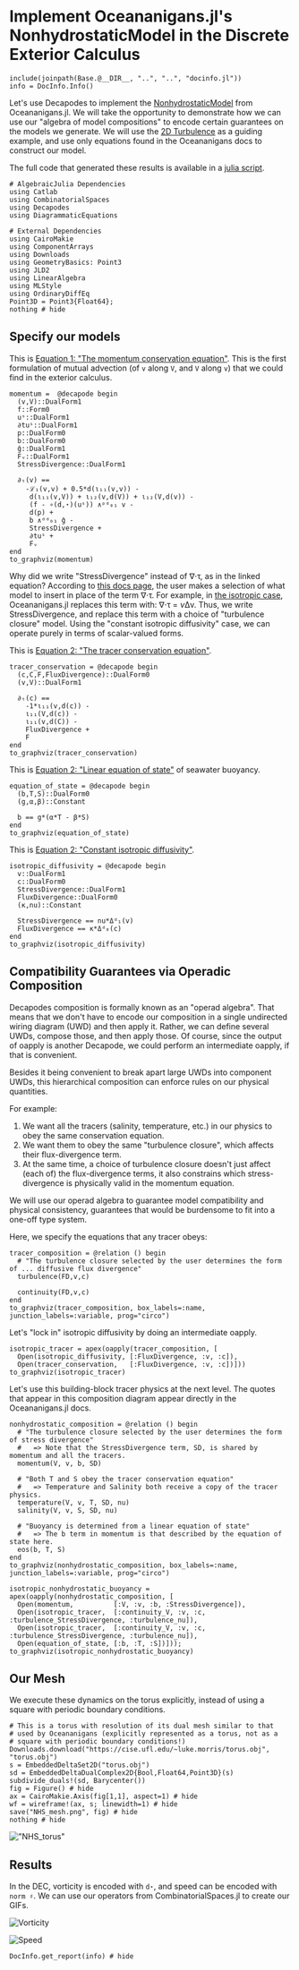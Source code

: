 # Implement Oceananigans.jl's NonhydrostaticModel in the Discrete Exterior Calculus

```@setup INFO
include(joinpath(Base.@__DIR__, "..", "..", "docinfo.jl"))
info = DocInfo.Info()
```

Let's use Decapodes to implement the [NonhydrostaticModel](https://clima.github.io/OceananigansDocumentation/stable/physics/nonhydrostatic_model/) from Oceananigans.jl. We will take the opportunity to demonstrate how we can use our "algebra of model compositions" to encode certain guarantees on the models we generate. We will use the [2D Turbulence](https://clima.github.io/OceananigansDocumentation/stable/literated/two_dimensional_turbulence/) as a guiding example, and use only equations found in the Oceananigans docs to construct our model.

The full code that generated these results is available in a [julia script](nhs.jl).

```@example DEC
# AlgebraicJulia Dependencies
using Catlab
using CombinatorialSpaces
using Decapodes
using DiagrammaticEquations

# External Dependencies
using CairoMakie
using ComponentArrays
using Downloads
using GeometryBasics: Point3
using JLD2
using LinearAlgebra
using MLStyle
using OrdinaryDiffEq
Point3D = Point3{Float64};
nothing # hide
```

## Specify our models

This is [Equation 1: "The momentum conservation equation"](https://clima.github.io/OceananigansDocumentation/stable/physics/nonhydrostatic_model/#The-momentum-conservation-equation). This is the first formulation of mutual advection (of `v` along `V`, and `V` along `v`) that we could find in the exterior calculus.

```@example DEC
momentum =  @decapode begin
  (v,V)::DualForm1
  f::Form0
  uˢ::DualForm1
  ∂tuˢ::DualForm1
  p::DualForm0
  b::DualForm0
  ĝ::DualForm1
  Fᵥ::DualForm1
  StressDivergence::DualForm1

  ∂ₜ(v) ==
    -ℒ₁(v,v) + 0.5*d(ι₁₁(v,v)) -
     d(ι₁₁(v,V)) + ι₁₂(v,d(V)) + ι₁₂(V,d(v)) -
     (f - ∘(d,⋆)(uˢ)) ∧ᵖᵈ₀₁ v -
     d(p) +
     b ∧ᵈᵈ₀₁ ĝ -
     StressDivergence +
     ∂tuˢ +
     Fᵥ
end
to_graphviz(momentum)
```

Why did we write "StressDivergence" instead of ∇⋅τ, as in the linked equation? According to [this docs page](https://clima.github.io/OceananigansDocumentation/stable/physics/turbulence_closures/), the user makes a selection of what model to insert in place of the term ∇⋅τ. For example, in [the isotropic case](https://clima.github.io/OceananigansDocumentation/stable/physics/turbulence_closures/#Constant-isotropic-diffusivity), Oceananigans.jl replaces this term with: ∇⋅τ = *ν*Δv. Thus, we write StressDivergence, and replace this term with a choice of "turbulence closure" model. Using the "constant isotropic diffusivity" case, we can operate purely in terms of scalar-valued forms.

This is [Equation 2: "The tracer conservation equation"](https://clima.github.io/OceananigansDocumentation/stable/physics/nonhydrostatic_model/#The-tracer-conservation-equation).

```@example DEC
tracer_conservation = @decapode begin
  (c,C,F,FluxDivergence)::DualForm0
  (v,V)::DualForm1

  ∂ₜ(c) ==
    -1*ι₁₁(v,d(c)) -
    ι₁₁(V,d(c)) -
    ι₁₁(v,d(C)) -
    FluxDivergence +
    F
end
to_graphviz(tracer_conservation)
```

This is [Equation 2: "Linear equation of state"](https://clima.github.io/OceananigansDocumentation/stable/physics/buoyancy_and_equations_of_state/#Linear-equation-of-state) of seawater buoyancy.

```@example DEC
equation_of_state = @decapode begin
  (b,T,S)::DualForm0
  (g,α,β)::Constant

  b == g*(α*T - β*S)
end
to_graphviz(equation_of_state)
```

This is [Equation 2: "Constant isotropic diffusivity"](https://clima.github.io/OceananigansDocumentation/stable/physics/turbulence_closures/#Constant-isotropic-diffusivity).

```@example DEC
isotropic_diffusivity = @decapode begin
  v::DualForm1
  c::DualForm0
  StressDivergence::DualForm1
  FluxDivergence::DualForm0
  (κ,nu)::Constant

  StressDivergence == nu*Δᵈ₁(v)
  FluxDivergence == κ*Δᵈ₀(c)
end
to_graphviz(isotropic_diffusivity)
```

## Compatibility Guarantees via Operadic Composition

Decapodes composition is formally known as an "operad algebra". That means that we don't have to encode our composition in a single undirected wiring diagram (UWD) and then apply it. Rather, we can define several UWDs, compose those, and then apply those. Of course, since the output of oapply is another Decapode, we could perform an intermediate oapply, if that is convenient.

Besides it being convenient to break apart large UWDs into component UWDs, this hierarchical composition can enforce rules on our physical quantities.

For example:

1. We want all the tracers (salinity, temperature, etc.) in our physics to obey the same conservation equation.
2. We want them to obey the same "turbulence closure", which affects their flux-divergence term.
3. At the same time, a choice of turbulence closure doesn't just affect (each of) the flux-divergence terms, it also constrains which stress-divergence is physically valid in the momentum equation.

We will use our operad algebra to guarantee model compatibility and physical consistency, guarantees that would be burdensome to fit into a one-off type system.

Here, we specify the equations that any tracer obeys:

```@example DEC
tracer_composition = @relation () begin
  # "The turbulence closure selected by the user determines the form of ... diffusive flux divergence"
  turbulence(FD,v,c)

  continuity(FD,v,c)
end
to_graphviz(tracer_composition, box_labels=:name, junction_labels=:variable, prog="circo")
```

Let's "lock in" isotropic diffusivity by doing an intermediate oapply.

```@example DEC
isotropic_tracer = apex(oapply(tracer_composition, [
  Open(isotropic_diffusivity, [:FluxDivergence, :v, :c]),
  Open(tracer_conservation,   [:FluxDivergence, :v, :c])]))
to_graphviz(isotropic_tracer)
```

Let's use this building-block tracer physics at the next level. The quotes that appear in this composition diagram appear directly in the Oceananigans.jl docs.

```@example DEC
nonhydrostatic_composition = @relation () begin
  # "The turbulence closure selected by the user determines the form of stress divergence"
  #   => Note that the StressDivergence term, SD, is shared by momentum and all the tracers.
  momentum(V, v, b, SD)

  # "Both T and S obey the tracer conservation equation"
  #   => Temperature and Salinity both receive a copy of the tracer physics.
  temperature(V, v, T, SD, nu)
  salinity(V, v, S, SD, nu)

  # "Buoyancy is determined from a linear equation of state"
  #   => The b term in momentum is that described by the equation of state here.
  eos(b, T, S)
end
to_graphviz(nonhydrostatic_composition, box_labels=:name, junction_labels=:variable, prog="circo")
```

```@example DEC
isotropic_nonhydrostatic_buoyancy = apex(oapply(nonhydrostatic_composition, [
  Open(momentum,          [:V, :v, :b, :StressDivergence]),
  Open(isotropic_tracer,  [:continuity_V, :v, :c, :turbulence_StressDivergence, :turbulence_nu]),
  Open(isotropic_tracer,  [:continuity_V, :v, :c, :turbulence_StressDivergence, :turbulence_nu]),
  Open(equation_of_state, [:b, :T, :S])]));
to_graphviz(isotropic_nonhydrostatic_buoyancy)
```

## Our Mesh

We execute these dynamics on the torus explicitly, instead of using a square with periodic boundary conditions.

```@example DEC
# This is a torus with resolution of its dual mesh similar to that
# used by Oceananigans (explicitly represented as a torus, not as a
# square with periodic boundary conditions!)
Downloads.download("https://cise.ufl.edu/~luke.morris/torus.obj", "torus.obj")
s = EmbeddedDeltaSet2D("torus.obj")
sd = EmbeddedDeltaDualComplex2D{Bool,Float64,Point3D}(s)
subdivide_duals!(sd, Barycenter())
fig = Figure() # hide
ax = CairoMakie.Axis(fig[1,1], aspect=1) # hide
wf = wireframe!(ax, s; linewidth=1) # hide
save("NHS_mesh.png", fig) # hide
nothing # hide
```

!["NHS_torus"](NHS_mesh.png)
  
## Results

In the DEC, vorticity is encoded with `d⋆`, and speed can be encoded with `norm ♯`. We can use our operators from CombinatorialSpaces.jl to create our GIFs.

![Vorticity](vorticity.gif)

![Speed](speed.gif)

```@example INFO
DocInfo.get_report(info) # hide
```

